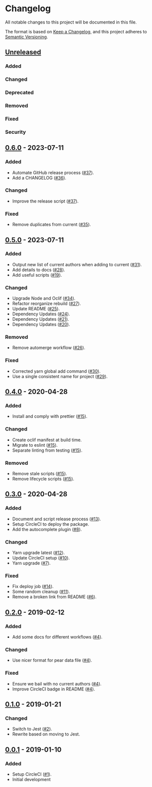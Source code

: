 # Changelog

All notable changes to this project will be documented in this file.

The format is based on [Keep a Changelog][], and this project adheres to
[Semantic Versioning][].

[Keep a Changelog]: https://keepachangelog.com
[Semantic Versioning]: https://semver.org

## [Unreleased][]

### Added

### Changed

### Deprecated

### Removed

### Fixed

### Security

[Unreleased]: https://github.com/jonallured/pear/compare/v0.6.0...HEAD

## [0.6.0][] - 2023-07-11

### Added

* Automate GitHub release process ([#37][]).
* Add a CHANGELOG ([#36][]).

### Changed

* Improve the release script ([#37][]).

### Fixed

* Remove duplicates from current ([#35][]).

[#35]: https://github.com/jonallured/pear/pull/35
[#36]: https://github.com/jonallured/pear/pull/36
[#37]: https://github.com/jonallured/pear/pull/37

[0.6.0]: https://github.com/jonallured/pear/compare/v0.5.0...v0.6.0

## [0.5.0][] - 2023-07-11

### Added

* Output new list of current authors when adding to current ([#31][]).
* Add details to docs ([#28][]).
* Add useful scripts ([#19][]).

### Changed

* Upgrade Node and Oclif ([#34][]).
* Refactor reorganize rebuild ([#27][]).
* Update README ([#25][]).
* Dependency Updates ([#24][]).
* Dependency Updates ([#21][]).
* Dependency Updates ([#20][]).

### Removed

* Remove automerge workflow ([#26][]).

### Fixed

* Corrected yarn global add command ([#30][]).
* Use a single consistent name for project ([#29][]).

[#19]: https://github.com/jonallured/pear/pull/19
[#20]: https://github.com/jonallured/pear/pull/20
[#21]: https://github.com/jonallured/pear/pull/21
[#24]: https://github.com/jonallured/pear/pull/24
[#25]: https://github.com/jonallured/pear/pull/25
[#26]: https://github.com/jonallured/pear/pull/26
[#27]: https://github.com/jonallured/pear/pull/27
[#28]: https://github.com/jonallured/pear/pull/28
[#29]: https://github.com/jonallured/pear/pull/29
[#30]: https://github.com/jonallured/pear/pull/30
[#31]: https://github.com/jonallured/pear/pull/31
[#34]: https://github.com/jonallured/pear/pull/34

[0.5.0]: https://github.com/jonallured/pear/compare/v0.4.0...v0.5.0

## [0.4.0][] - 2020-04-28

### Added

* Install and comply with prettier ([#15][]).

### Changed

* Create oclif manifest at build time.
* Migrate to eslint ([#15][]).
* Separate linting from testing ([#15][]).

### Removed

* Remove stale scripts ([#15][]).
* Remove lifecycle scripts ([#15][]).

[#15]: https://github.com/jonallured/pear/pull/15

[0.4.0]: https://github.com/jonallured/pear/compare/v0.3.0...v0.4.0

## [0.3.0][] - 2020-04-28

### Added

* Document and script release process ([#13][]).
* Setup CircleCI to deploy the package.
* Add the autocomplete plugin ([#8][]).

### Changed

* Yarn upgrade latest ([#12][]).
* Update CircleCI setup ([#10][]).
* Yarn upgrade ([#7][]).

### Fixed

* Fix deploy job ([#14][]).
* Some random cleanup ([#11][]).
* Remove a broken link from README ([#6][]).

[#6]: https://github.com/jonallured/pear/pull/6
[#7]: https://github.com/jonallured/pear/pull/7
[#8]: https://github.com/jonallured/pear/pull/8
[#10]: https://github.com/jonallured/pear/pull/10
[#11]: https://github.com/jonallured/pear/pull/11
[#12]: https://github.com/jonallured/pear/pull/12
[#13]: https://github.com/jonallured/pear/pull/13
[#14]: https://github.com/jonallured/pear/pull/14

[0.3.0]: https://github.com/jonallured/pear/compare/v0.2.0...v0.3.0

## [0.2.0][] - 2019-02-12

### Added

* Add some docs for different workflows ([#4][]).

### Changed

* Use nicer format for pear data file ([#4][]).

### Fixed

* Ensure we bail with no current authors ([#4][]).
* Improve CircleCI badge in README ([#4][]).

[#4]: https://github.com/jonallured/pear/pull/4

[0.2.0]: https://github.com/jonallured/pear/compare/v0.1.0...v0.2.0

## [0.1.0][] - 2019-01-21

### Changed

* Switch to Jest ([#2][]).
* Rewrite based on moving to Jest.

[#2]: https://github.com/jonallured/pear/pull/2

[0.1.0]: https://github.com/jonallured/pear/compare/v0.0.1...v0.1.0

## [0.0.1][] - 2019-01-10

### Added

* Setup CircleCI ([#1][]).
* Initial development

[#1]: https://github.com/jonallured/pear/pull/1

[0.0.1]: https://github.com/jonallured/pear/releases/tag/v0.0.1
